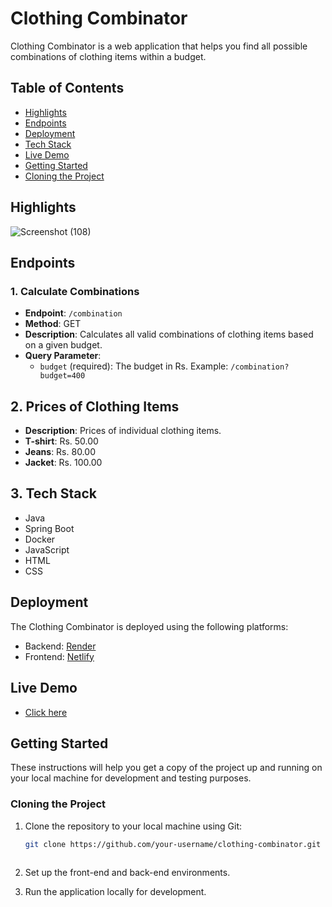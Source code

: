 # Clothing Combinator

Clothing Combinator is a web application that helps you find all possible combinations of clothing items within a budget.

## Table of Contents
- [Highlights]("highlights")
- [Endpoints](#endpoints)
- [Deployment](#deployment)
- [Tech Stack](#techstack)
- [Live Demo](#live-demo)
- [Getting Started](#getting-started)
- [Cloning the Project](#cloning-the-project)


## Highlights

![Screenshot (108)](https://github.com/mevicky9254/Right2Vote_assignment/assets/112768362/0ad7f2df-2670-48e5-a686-9660b337003c)

## Endpoints

### 1. Calculate Combinations
- **Endpoint**: `/combination`
- **Method**: GET
- **Description**: Calculates all valid combinations of clothing items based on a given budget.
- **Query Parameter**:
  - `budget` (required): The budget in Rs. Example: `/combination?budget=400`

## 2. Prices of Clothing Items
- **Description**: Prices of individual clothing items.
- **T-shirt**: Rs. 50.00
- **Jeans**: Rs. 80.00
- **Jacket**: Rs. 100.00

## 3. Tech Stack
- Java
- Spring Boot
- Docker
- JavaScript
- HTML
- CSS


## Deployment

The Clothing Combinator is deployed using the following platforms:

- Backend: [Render](https://backendservice-6vll.onrender.com/)
- Frontend: [Netlify](https://sage-pithivier-7f47f8.netlify.app/)
  
## Live Demo
- [Click here](https://sage-pithivier-7f47f8.netlify.app/)


## Getting Started
These instructions will help you get a copy of the project up and running on your local machine for development and testing purposes.

### Cloning the Project

1. Clone the repository to your local machine using Git:

   ```bash
   git clone https://github.com/your-username/clothing-combinator.git
  
2. Set up the front-end and back-end environments.
3. Run the application locally for development.
